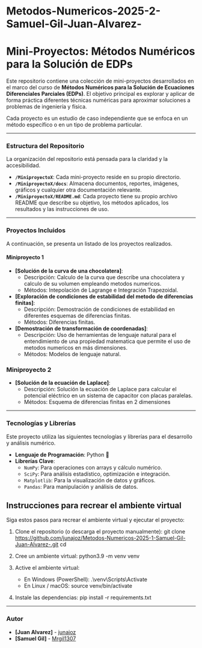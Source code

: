 # Metodos-Numericos-2025-2-Samuel-Gil-Juan-Alvarez-
# Mini-Proyectos: Métodos Numéricos para la Solución de EDPs

Este repositorio contiene una colección de mini-proyectos desarrollados en el marco del curso de **Métodos Numéricos para la Solución de Ecuaciones Diferenciales Parciales (EDPs)**. El objetivo principal es explorar y aplicar de forma práctica diferentes técnicas numéricas para aproximar soluciones a problemas de ingeniería y física.

Cada proyecto es un estudio de caso independiente que se enfoca en un método específico o en un tipo de problema particular.

---

### Estructura del Repositorio

La organización del repositorio está pensada para la claridad y la accesibilidad.


* **`/MiniproyectoX`**: Cada mini-proyecto reside en su propio directorio.
* **`/MiniproyectoX/docs`**: Almacena documentos, reportes, imágenes, gráficos y cualquier otra documentación relevante.
* **`/MiniproyectoX/README.md`**: Cada proyecto tiene su propio archivo README que describe su objetivo, los métodos aplicados, los resultados y las instrucciones de uso.

---

### Proyectos Incluidos

A continuación, se presenta un listado de los proyectos realizados.

#### Miniproyecto 1

* **[Solución de la curva de una chocolatera]**:
    * Descripción: Calculo de la curva que describe una chocolatera y calculo de su volumen empleando metodos numericos.
    * Métodos: Intepolación de Lagrange e Integración Trapezoidal.
* **[Exploración de condiciones de estabilidad del metodo de diferencias finitas]**:
    * Descripción: Demostración de condiciones de estabilidad en diferentes esquemas de diferencias finitas.
    * Métodos: Diferencias finitas.
* **[Demostración de transformación de coordenadas]**:
    * Descripción: Uso de herramientas de lenguaje natural para el entendimiento de una propiedad matematica que permite el uso de metodos numericos en más dimensiones.
    * Métodos: Modelos de lenguaje natural.

### Miniproyecto 2

* **[Solución de la ecuación de Laplace]**:
     * Descripción: Solución la ecuación de Laplace para calcular el potencial eléctrico en un sistema de
       capacitor con placas paralelas.
     * Métodos: Esquema de diferencias finitas en 2 dimensiones
---

### Tecnologías y Librerías

Este proyecto utiliza las siguientes tecnologías y librerías para el desarrollo y análisis numérico.

* **Lenguaje de Programación**: Python 🐍
* **Librerías Clave**:
    * `NumPy`: Para operaciones con arrays y cálculo numérico.
    * `SciPy`: Para análisis estadístico, optimización e integración.
    * `Matplotlib`: Para la visualización de datos y gráficos.
    * `Pandas`: Para manipulación y análisis de datos.

## Instrucciones para recrear el ambiente virtual

Siga estos pasos para recrear el ambiente virtual y ejecutar el proyecto:

1. Clone el repositorio (o descarga el proyecto manualmente):
   git clone <https://github.com/junajoz/Metodos-Numericos-2025-1-Samuel-Gil-Juan-Alvarez-.git>
   cd <Metodos-Numericos-2025-1-Samuel-Gil-Juan-Alvarez->

2. Cree un ambiente virtual:
   python3.9 -m venv venv

3. Active el ambiente virtual:
   - En Windows (PowerShell):
       .\venv\Scripts\Activate
   - En Linux / macOS:
       source venv/bin/activate

4. Instale las dependencias:
   pip install -r requirements.txt


---

### Autor

* **[Juan Alvarez]** - [junajoz](https://github.com/junajoz)
* **[Samuel Gil]** - [Mrgil1307](https://github.com/Mrgil1307)
